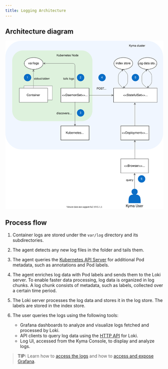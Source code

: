 ```yaml
---
title: Logging Architecture
---
```


## Architecture diagram

![Logging architecture in Kyma](./assets/obsv-logging-architecture.svg)

## Process flow

1. Container logs are stored under the `var/log` directory and its subdirectories.
2. The agent detects any new log files in the folder and tails them.
3. The agent queries the [Kubernetes API Server](https://kubernetes.io/docs/reference/command-line-tools-reference/kube-apiserver/) for additional Pod metadata, such as annotations and Pod labels.
4. The agent enriches log data with Pod labels and sends them to the Loki server. To enable faster data processing, log data is organized in log chunks. A log chunk consists of metadata, such as labels, collected over a certain time period.
5. The Loki server processes the log data and stores it in the log store. The labels are stored in the index store.
6. The user queries the logs using the following tools:

    * Grafana dashboards to analyze and visualize logs fetched and processed by Loki. 
    * API clients to query log data using the [HTTP API](https://github.com/grafana/loki/blob/master/docs/sources/api/_index.md) for Loki.
    * Log UI, accessed from the Kyma Console, to display and analyze logs.

> **TIP:** Learn how to [access the logs](../../../04-operation-guides/operations/obsv-01-access-logs.md) and how to [access and expose Grafana](../../../04-operation-guides/operations/obsv-02-access-expose-kiali-grafana.md).

